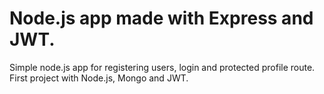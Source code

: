 # Node.js app made with Express and JWT.
Simple node.js app for registering users, login and protected profile route.
First project with Node.js, Mongo and JWT.
